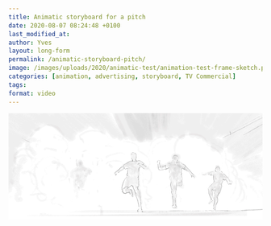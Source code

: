 ```yaml
---
title: Animatic storyboard for a pitch
date: 2020-08-07 08:24:48 +0100
last_modified_at:
author: Yves
layout: long-form
permalink: /animatic-storyboard-pitch/
image: /images/uploads/2020/animatic-test/animation-test-frame-sketch.png
categories: [animation, advertising, storyboard, TV Commercial]
tags:
format: video
---
```

![animatic pitch](/images/uploads/2020/proximus-pitch/Proximus_Pitch_No_Limit-board-animatic_960.gif)
